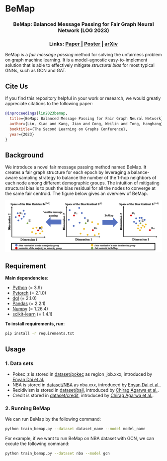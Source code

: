 # BeMap
<h3 align="center">BeMap: Balanced Message Passing for Fair Graph Neural Network (LOG 2023) </h3>
<h3 align="center"> 
  Links: 
  <a href="https://arxiv.org/pdf/2306.04107.pdf"> Paper </a> | 
  <a href="https://openreview.net/attachment?id=4RiLDrCbzW&name=poster_preview"> Poster </a> |  
  <a href="https://arxiv.org/abs/2306.04107"> arXiv </a>
</h3>

BeMap is a *fair message passing* method for solving the unfairness problem on graph machine learning. It is a model-agnostic easy-to-implement solution that is able to effectively mitigate *structural bias* for most typical GNNs, such as GCN and GAT.

## Cite Us
If you find this repository helpful in your work or research, we would greatly appreciate citations to the following paper:

```bibtex
@inproceedings{lin2023bemap,
  title={BeMap: Balanced Message Passing for Fair Graph Neural Network},
  author={Lin, Xiao and Kang, Jian and Cong, Weilin and Tong, Hanghang},
  booktitle={The Second Learning on Graphs Conference},
  year={2023}
}
```

## Background
We introduce a novel fair message passing method named BeMap. It creates a fair graph structure for each epoch by leveraging a balance-aware sampling strategy to balance the number of the 1-hop neighbors of each node among different demographic groups. The intuition of mitigating structural bias is to push the bias residual for all the nodes to converge at the same fair centroid. The figure below gives an overview of BeMap.

<img src="./BeMap.png" alt="Visualization of BeMap">

## Requirement
**Main dependencies**:
- [Python](https://www.python.org/) (= 3.9)
- [Pytorch](https://pytorch.org/) (= 2.1.0)
- [dgl](https://www.dgl.ai/) (= 2.1.0)
- [Pandas](https://pandas.pydata.org/) (= 2.2.1)
- [Numpy](https://numpy.org/doc/stable/index.html#) (= 1.26.4)
- [scikit-learn](https://scikit-learn.org/stable/index.html) (= 1.4.1)

**To install requirements, run:**

```bash
pip install -r requirements.txt
```

## Usage

### 1. Data sets
 - Pokec_z is stored in [dataset/pokec](dataset/pokec) as region_job.xxx, introduced by [Enyan Dai et al.](https://arxiv.org/abs/2009.01454)
 - NBA is stored in [dataset/NBA](dataset/NBA) as nba.xxx, introduced by [Enyan Dai et al.](https://arxiv.org/abs/2009.01454).
 - Recidivism is stored in [dataset/bail](dataset/bail), introduced by [Chirag Agarwa et al.](https://arxiv.org/pdf/2102.13186.pdf).
 - Credit is stored in [dataset/credit](dataset/credit), introduced by [Chirag Agarwa et al.](https://arxiv.org/pdf/2102.13186.pdf).

### 2. Running BeMap

We can run BeMap by the following command:

```bash
python train_bemap.py --dataset dataset_name --model model_name
```
For example, if we want to run BeMap on NBA dataset with GCN, we can excute the following command:

```bash
python train_bemap.py --dataset nba --model gcn
```
